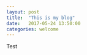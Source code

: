 ```yaml
---
layout: post
title:  "This is my blog"
date:   2017-05-24 13:50:00
categories: welcome
---
```


Test
